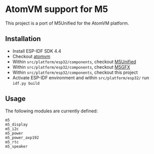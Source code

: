 # AtomVM support for M5

This project is a port of M5Unified for the AtomVM platform.

## Installation

- Install ESP-IDF SDK 4.4
- Checkout [atomvm](https://github.com/AtomVM/AtomVM)
- Within `src/platform/esp32/components`, checkout [M5Unified](https://github.com/m5stack/M5Unified)
- Within `src/platform/esp32/components`, checkout [M5GFX](https://github.com/m5stack/M5GFX)
- Within `src/platform/esp32/components`, checkout this project
- Activate ESP-IDF environment and within `src/platform/esp32/` run `idf.py build`

## Usage

The following modules are currently defined:

```
m5
m5_display
m5_i2c
m5_power
m5_power_axp192
m5_rtc
m5_speaker
```
